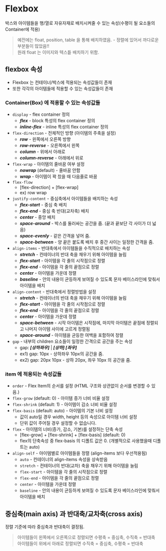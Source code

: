 # Flexbox
박스와 아이템들을 행/열로 자유자재로 배치시켜줄 수 있는 속성(수평이 될 요소들의 Container에 적용)   
> 예전에는 float, position, table 을 통해 배치하였음. - 정렬에 있어서 까다로운 부분들이 많았음!!   
> 원래 float 는 이미지와 텍스틑 배치하기 위함.

## flexbox 속성
* Flexbox 는 컨테이너/박스에 적용되는 속성값들이 존재
* 또한 각각의 아이템들에 적용할 수 있는 속성값들이 존재

### Container(Box) 에 적용할 수 있는 속성값들
* `display` - flex container 정의
  * **_flex_** - block 특성의 flex container 정의
  * **_inline-flex_** - inline 특성의 flex container 정의
* `flex-direction` - 전체적인 방향 (아이템의 주축을 설정)
  * **_row_** - 왼쪽에서 오른쪽 방향
  * **_row-reverse_** - 오른쪽에서 왼쪽
  * **_column_** - 위에서 아래로
  * **_column-reverse_** - 아래에서 위로
* `flex-wrap` - 아이템의 줄바꿈 여부 설정
  * **_nowrap_** (default) - 줄바꿈 안함
  * **_wrap_** - 아이템이 꽉 찼을 때 다음줄로 바꿈
* `flex-flow`
  * [flex-direction] + [flex-wrap]
  * ex) row wrap
* `justify-content` - 중심축에서 아이템들을 배치하는 속성
  * **_flex-start_** - 중심 축 배치
  * **_flex-end_** - 중심 축 반대(교차축) 배치
  * **_center_** - 중앙 배치
  * **_space-around_** - 박스를 둘러싸는 공간을 줌. (끝과 끝보단 각 사이가 더 넓음)
  * **_space-evenly_** - 같은 간격을 넣어 줌.
  * **_space-between_** - 양 끝은 붙도록 배치 후 중간 사이는 일정한 간격을 줌.
* `align-items` - 반대축에서 아이템들을 수직적으로 배치하는 속성 
  * **_stretch_** - 컨테이너의 반대 축을 채우기 위해 아이템을 늘림
  * **_flex-start_** - 아이템을 각 줄의 시작점으로 정렬
  * **_flex-end_** - 아이템을 각 줄의 끝점으로 정렬
  * **_center_** - 아이템을 가운데 정렬
  * **_baseline_** - 안의 내용이 균등하게 보여질 수 있도록 문자 베이스라인에 맞춰서 아이템을 배치 
* `align-content` - 반대축에서 정렬방법을 설정
  * **_stretch_** - 컨테이너의 반대 축을 채우기 위해 아이템을 늘림
  * **_flex-start_** - 아이템을 각 줄의 시작점으로 정렬
  * **_flex-end_** - 아이템을 각 줄의 끝점으로 정렬
  * **_center_** - 아이템을 가운데 정렬
  * **_space-between_** - 시작 아이템은 시작점에, 마지막 아이템은 끝점에 정렬되고 나머지 아이템 사이에 고르게 정렬됨
  * **_space-around_** - 아이템을 균등한 여백을 포함하여 정렬
* `gap` - 내부의 children 요소들이 일정한 간격으로 공간을 주는 속성
  * gap: **_[상하좌우]_** | **_[상하] [좌우]_**
  * ex1) gap: 10px - 상하좌우 10px의 공간을 줌. 
  * ex2) gap: 20px 10px - 상하 20px, 좌우 10px 의 공간을 줌. 


### item 에 적용되는 속성값들
* `order` - Flex Item의 순서를 설정 (HTML 구조와 상관없이 순서를 변경할 수 있음.)
* `flex-grow` (default: 0) - 아이템 증가 너비 비율 설정
* `flex-shrink` (default: 1) - 아이템이 감소 너비 비율 설정
* `flex-basis` (default: auto) - 아이템의 기본 너비 설정
  * 값이 auto일 경우 width, height 등의 속성으로 아이템 너비 설정
  * 단위 값이 주어질 경우 설정할 수 없습니다.
* `flex` - 아이템의 너비(증가, 감소, 기본)를 설정하는 단축 속성
  * [flex-grow] + [flex-shrink] + [flex-basis] (default: 0)
  * flex의 단축속성 중 flex-basis 의 디폴트 값은 0. (개별적으로 사용했을때 디폴트는 auto)
* `align-self` - 아이템별로 아이템들을 정렬 (align-items 보다 우선적용됨)
  * `auto` - 컨테이너의 align-items 속성을 상속받음
  * `stretch` - 컨테이너의 반대(교차) 축을 채우기 위해 아이템을 늘림
  * `flex-start` - 아이템을 각 줄의 시작점으로 정렬
  * `flex-end` - 아이템을 각 줄의 끝점으로 정렬
  * `center` - 아이템을 가운데 정렬
  * `baseline` - 안의 내용이 균등하게 보여질 수 있도록 문자 베이스라인에 맞춰서 아이템을 배치


## 중심축(main axis) 과 반대축/교차축(cross axis)
정렬 기준에 따라 중심축과 반대축이 결정됨.   
> 아이템들이 왼쪽에서 오른쪽으로 정렬되면 수평축 = 중심축, 수직축 = 반대축   
> 아이템들이 위에서 아래로 정렬되면 수직축 = 중심축, 수평축 = 반대축


